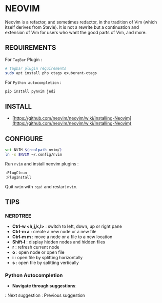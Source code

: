 # NEOVIM

Neovim is a refactor, and sometimes redactor, in the tradition of Vim (which itself derives from Stevie). It is not a rewrite but a continuation and extension of Vim for users who want the good parts of Vim, and more.

## REQUIREMENTS

For `TagBar` Plugin :

```sh
# tagbar plugin requirements
sudo apt install php ctags exuberant-ctags
```

For `Python autocompletion` :

```sh
pip install pynvim jedi
```

## INSTALL

* [https://github.com/neovim/neovim/wiki/Installing-Neovim](https://github.com/neovim/neovim/wiki/Installing-Neovim)

## CONFIGURE


```sh
set NVIM $(realpath nvim/)
ln -s $NVIM ~/.config/nvim
```

Run `nvim` and install neovim plugins :

```sh
:PlugClean
:PlugInstall
```

Quit `nvim` with `:qa!` and restart `nvim`.

## TIPS

### NERDTREE

* **Ctrl-w <h,j,k,l>** : switch to left, down, up or right pane
* **Ctrl-m a** : create a new node or a new file
* **Ctrl-m m** : move a node or a file to a new location
* **Shift-I** : display hidden nodes and hidden files
* **r** : refresh current node
* **o** : open node or open file
* **i** : open file by splitting horizontally
* **s** : open file by splitting vertically

### Python Autocompletion

- **Navigate through suggestions**:

<Ctrl-n> : Next suggestion
<Ctrl-p> : Previous suggestion
